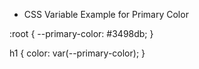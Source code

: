- CSS Variable Example for Primary Color

:root {
  --primary-color: #3498db;
}

h1 {
  color: var(--primary-color);
}